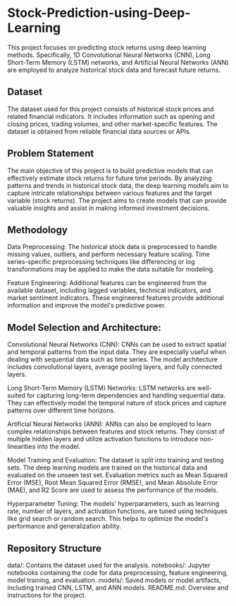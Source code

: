 # Stock-Prediction-using-Deep-Learning
This project focuses on predicting stock returns using deep learning methods. Specifically, 1D Convolutional Neural Networks (CNN), Long Short-Term Memory (LSTM) networks, and Artificial Neural Networks (ANN) are employed to analyze historical stock data and forecast future returns.

## Dataset
The dataset used for this project consists of historical stock prices and related financial indicators. It includes information such as opening and closing prices, trading volumes, and other market-specific features. The dataset is obtained from reliable financial data sources or APIs.

## Problem Statement
The main objective of this project is to build predictive models that can effectively estimate stock returns for future time periods. By analyzing patterns and trends in historical stock data, the deep learning models aim to capture intricate relationships between various features and the target variable (stock returns). The project aims to create models that can provide valuable insights and assist in making informed investment decisions.

## Methodology

Data Preprocessing: The historical stock data is preprocessed to handle missing values, outliers, and perform necessary feature scaling. Time series-specific preprocessing techniques like differencing or log transformations may be applied to make the data suitable for modeling.

Feature Engineering: Additional features can be engineered from the available dataset, including lagged variables, technical indicators, and market sentiment indicators. These engineered features provide additional information and improve the model's predictive power.

## Model Selection and Architecture:

Convolutional Neural Networks (CNN): CNNs can be used to extract spatial and temporal patterns from the input data. They are especially useful when dealing with sequential data such as time series. The model architecture includes convolutional layers, average pooling layers, and fully connected layers.

Long Short-Term Memory (LSTM) Networks: LSTM networks are well-suited for capturing long-term dependencies and handling sequential data. They can effectively model the temporal nature of stock prices and capture patterns over different time horizons.

Artificial Neural Networks (ANN): ANNs can also be employed to learn complex relationships between features and stock returns. They consist of multiple hidden layers and utilize activation functions to introduce non-linearities into the model.

Model Training and Evaluation: The dataset is split into training and testing sets. The deep learning models are trained on the historical data and evaluated on the unseen test set. Evaluation metrics such as Mean Squared Error (MSE), Root Mean Squared Error (RMSE), and Mean Absolute Error (MAE), and R2 Score are used to assess the performance of the models.

Hyperparameter Tuning: The models' hyperparameters, such as learning rate, number of layers, and activation functions, are tuned using techniques like grid search or random search. This helps to optimize the model's performance and generalization ability.

## Repository Structure
data/: Contains the dataset used for the analysis.
notebooks/: Jupyter notebooks containing the code for data preprocessing, feature engineering, model training, and evaluation.
models/: Saved models or model artifacts, including trained CNN, LSTM, and ANN models.
README.md: Overview and instructions for the project.
